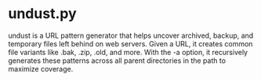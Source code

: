 # undust.py
undust is a URL pattern generator that helps uncover archived, backup, and temporary files left behind on web servers. Given a URL, it creates common file variants like .bak, .zip, .old, and more. With the -a option, it recursively generates these patterns across all parent directories in the path to maximize coverage.
